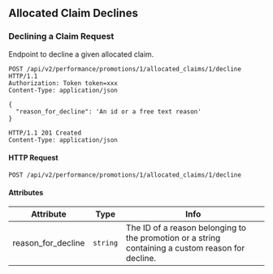 ## Allocated Claim Declines

### Declining a Claim Request

Endpoint to decline a given allocated claim.

``` http
POST /api/v2/performance/promotions/1/allocated_claims/1/decline HTTP/1.1
Authorization: Token token=xxx
Content-Type: application/json

{
  "reason_for_decline": 'An id or a free text reason'
}
```

``` http
HTTP/1.1 201 Created
Content-Type: application/json
```
#### HTTP Request

`POST /api/v2/performance/promotions/1/allocated_claims/1/decline`

#### Attributes

Attribute | Type | Info
--------- | ---- | ----
reason\_for\_decline | `string` | The ID of a reason belonging to the promotion or a string containing a custom reason for decline.
